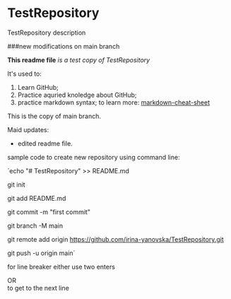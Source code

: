 # TestRepository
TestRepository description

###new modifications on main branch

**This readme file** *is a test copy of TestRepository*

It's used to:
1. Learn GitHub;
2. Practice aquried knoledge about GitHub;
3. practice markdown syntax; to learn more: [markdown-cheat-sheet](https://www.markdownguide.org/cheat-sheet/)

This is the copy of main branch.

Maid updates:
- edited readme file.

sample code to create new repository using command line:

`echo "# TestRepository" >> README.md

git init

git add README.md

git commit -m "first commit"

git branch -M main

git remote add origin https://github.com/irina-yanovska/TestRepository.git

git push -u origin main`

for line breaker either use two enters

OR <br>
to get to the next line
